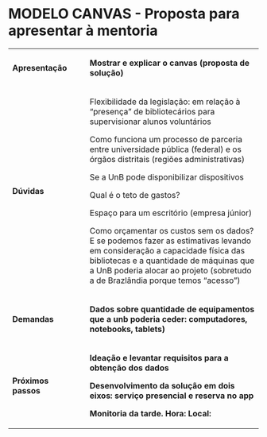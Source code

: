 # MODELO CANVAS - Proposta para apresentar à mentoria  

<table>
  <tr>
   <td><strong>Apresentação</strong>
   </td>
   <td>
<ul>
    <strong> Mostrar e explicar o canvas (proposta de solução)</strong>
</ul>
   </td>
  </tr>
  <tr>
   <td><strong>Dúvidas</strong>
   </td>
   <td>
<ul>

Flexibilidade da legislação: em relação à “presença” de bibliotecários para supervisionar alunos voluntários

Como funciona um processo de parceria entre universidade pública (federal) e os órgãos distritais (regiões administrativas) 

Se a UnB pode disponibilizar dispositivos 

Qual é o teto de gastos? 

Espaço para um escritório (empresa júnior)

Como orçamentar os custos sem os dados? E se podemos fazer as estimativas levando em consideração a capacidade física das bibliotecas e a quantidade de máquinas que a UnB poderia alocar ao projeto (sobretudo a de Brazlândia porque temos “acesso”) 

</ul>
   </td>
  </tr>
  <tr>
   <td><strong>Demandas</strong>
   </td>
   <td>
<ul>

<strong> Dados sobre quantidade de equipamentos que a unb poderia ceder: computadores, notebooks, tablets) </strong>

</ul>
   </td>
  </tr>
  <tr>
   <td><strong> Próximos passos </strong>
   </td>
   <td>
<ul>

<strong> Ideação e levantar requisitos para a obtenção dos dados </strong>

<strong> Desenvolvimento da solução em dois eixos: serviço presencial e reserva no app </strong>

<strong> Monitoria da tarde. Hora: Local: </strong>

</ul>
   </td>
  </tr>
</table>
